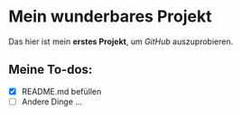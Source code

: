 # Mein wunderbares Projekt

Das hier ist mein **erstes Projekt**, um *GitHub* auszuprobieren.

## Meine To-dos:

- [x] README.md befüllen
- [ ] Andere Dinge ...
